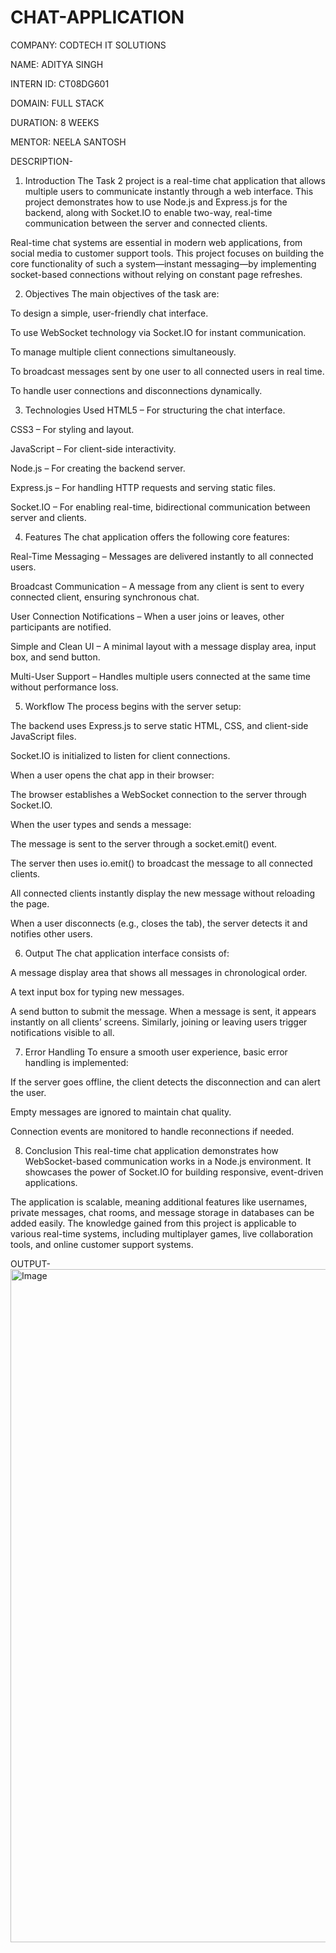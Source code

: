 # CHAT-APPLICATION

COMPANY: CODTECH IT SOLUTIONS

NAME: ADITYA SINGH

INTERN ID: CT08DG601

DOMAIN: FULL STACK

DURATION: 8 WEEKS

MENTOR: NEELA SANTOSH

DESCRIPTION-
1. Introduction
The Task 2 project is a real-time chat application that allows multiple users to communicate instantly through a web interface. This project demonstrates how to use Node.js and Express.js for the backend, along with Socket.IO to enable two-way, real-time communication between the server and connected clients.

Real-time chat systems are essential in modern web applications, from social media to customer support tools. This project focuses on building the core functionality of such a system—instant messaging—by implementing socket-based connections without relying on constant page refreshes.

2. Objectives
The main objectives of the task are:

To design a simple, user-friendly chat interface.

To use WebSocket technology via Socket.IO for instant communication.

To manage multiple client connections simultaneously.

To broadcast messages sent by one user to all connected users in real time.

To handle user connections and disconnections dynamically.

3. Technologies Used
HTML5 – For structuring the chat interface.

CSS3 – For styling and layout.

JavaScript – For client-side interactivity.

Node.js – For creating the backend server.

Express.js – For handling HTTP requests and serving static files.

Socket.IO – For enabling real-time, bidirectional communication between server and clients.

4. Features
The chat application offers the following core features:

Real-Time Messaging – Messages are delivered instantly to all connected users.

Broadcast Communication – A message from any client is sent to every connected client, ensuring synchronous chat.

User Connection Notifications – When a user joins or leaves, other participants are notified.

Simple and Clean UI – A minimal layout with a message display area, input box, and send button.

Multi-User Support – Handles multiple users connected at the same time without performance loss.

5. Workflow
The process begins with the server setup:

The backend uses Express.js to serve static HTML, CSS, and client-side JavaScript files.

Socket.IO is initialized to listen for client connections.

When a user opens the chat app in their browser:

The browser establishes a WebSocket connection to the server through Socket.IO.

When the user types and sends a message:

The message is sent to the server through a socket.emit() event.

The server then uses io.emit() to broadcast the message to all connected clients.

All connected clients instantly display the new message without reloading the page.

When a user disconnects (e.g., closes the tab), the server detects it and notifies other users.

6. Output
The chat application interface consists of:

A message display area that shows all messages in chronological order.

A text input box for typing new messages.

A send button to submit the message.
When a message is sent, it appears instantly on all clients’ screens. Similarly, joining or leaving users trigger notifications visible to all.

7. Error Handling
To ensure a smooth user experience, basic error handling is implemented:

If the server goes offline, the client detects the disconnection and can alert the user.

Empty messages are ignored to maintain chat quality.

Connection events are monitored to handle reconnections if needed.

8. Conclusion
This real-time chat application demonstrates how WebSocket-based communication works in a Node.js environment. It showcases the power of Socket.IO for building responsive, event-driven applications.

The application is scalable, meaning additional features like usernames, private messages, chat rooms, and message storage in databases can be added easily. The knowledge gained from this project is applicable to various real-time systems, including multiplayer games, live collaboration tools, and online customer support systems.

OUTPUT-
<img width="1919" height="1077" alt="Image" src="https://github.com/user-attachments/assets/3bd89eb8-feee-437b-9b37-a0b4626b4ee1" />
